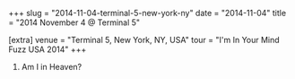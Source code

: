 +++
slug = "2014-11-04-terminal-5-new-york-ny"
date = "2014-11-04"
title = "2014 November 4 @ Terminal 5"

[extra]
venue = "Terminal 5, New York, NY, USA"
tour = "I'm In Your Mind Fuzz USA 2014"
+++


 1. Am I in Heaven?


